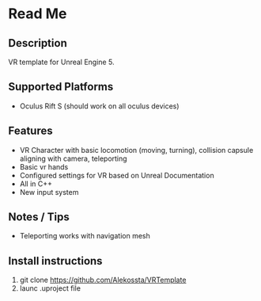 # Read Me

## Description

VR template for Unreal Engine 5.

## Supported Platforms

- Oculus Rift S (should work on all oculus devices)

## Features

- VR Character with basic locomotion (moving, turning), collision capsule aligning with camera, teleporting
- Basic vr hands
- Configured settings for VR based on Unreal Documentation
- All in C++
- New input system

## Notes / Tips

- Teleporting works with navigation mesh

## Install instructions

1. git clone https://github.com/Alekossta/VRTemplate
2. launc .uproject file

